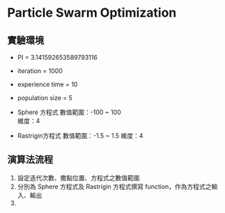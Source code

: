 # Particle Swarm Optimization

## 實驗環境

- PI = 3.141592653589793116  
- iteration = 1000
- experience time = 10
- population size = 5

- Sphere 方程式
數值範圍：-100 ~ 100  
維度：4

- Rastrigin方程式
數值範圍：-1.5 ~ 1.5 
維度：4

## 演算法流程
1.	設定迭代次數、撒點位置、方程式之數值範圍
2.	分別為 Sphere 方程式及 Rastrigin 方程式撰寫 function，作為方程式之輸入、輸出
3.	  

